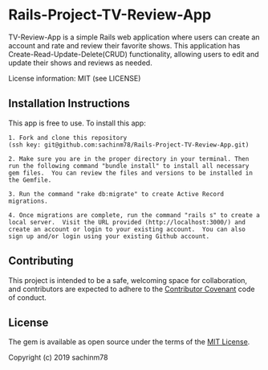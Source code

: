 # Rails-Project-TV-Review-App

TV-Review-App is a simple Rails web application where users can create an account and rate and review their favorite shows. This application has Create-Read-Update-Delete(CRUD) functionality, allowing users to edit and update their shows and reviews as needed.  

License information: MIT (see LICENSE)

## Installation Instructions

This app is free to use.  To install this app: 

    1. Fork and clone this repository 
    (ssh key: git@github.com:sachinm78/Rails-Project-TV-Review-App.git)
    
    2. Make sure you are in the proper directory in your terminal. Then run the following command "bundle install" to install all necessary gem files.  You can review the files and versions to be installed in the Gemfile.  
    
    3. Run the command "rake db:migrate" to create Active Record migrations. 
    
    4. Once migrations are complete, run the command "rails s" to create a local server.  Visit the URL provided (http://localhost:3000/) and create an account or login to your existing account.  You can also sign up and/or login using your existing Github account.

## Contributing

This project is intended to be a safe, welcoming space for collaboration, and contributors are expected to adhere to the [Contributor Covenant](http://contributor-covenant.org) code of conduct.

## License

The gem is available as open source under the terms of the [MIT License](https://opensource.org/licenses/MIT).

Copyright (c) 2019 sachinm78